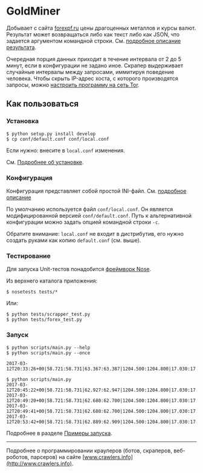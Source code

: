 # GoldMiner

Добывает с сайта [forexpf.ru](http://www.forexpf.ru/) цены драгоценных металлов и курсы валют. Результат может возвращаться либо как текст либо как JSON, что задается аргументом командной строки. См. [подробное описание результата](http://github.com/skrushinsky/goldminer/wiki/GoldMinerResult).

Очередная порция данных приходит в течение интервала от 2 до 5 минут, если в конфигурации не задано иное. Скрапер выдерживает случайные интервалы между запросами, иммитируя поведение человека. Чтобы скрыть IP-адрес хоста, с которого производятся запросы, можно [настроить программу на сеть Tor](http://github.com/skrushinsky/goldminer/wiki/GoldMinerAnonymity).

## Как пользоваться

### Установка

```
$ python setup.py install develop
$ cp conf/default.conf conf/local.conf
```
Если нужно: внесите в `local.conf` изменения.

См. [Подробнее об установке](http://github.com/skrushinsky/goldminer/wiki/GoldMinerSetup).

### Конфигурация

Конфигурация представляет собой простой INI-файл. См. [подробное описание](http://github.com/skrushinsky/goldminer/wiki/GoldMinerConfiguration)

По умолчанию используется файл `conf/local.conf`. Он является модифицированной версией
`conf/default.conf`. Путь к альтернативной конфигурации можно задать опцией командной строки `-c`.

Обратите внимание: `local.conf` не входит в дистрибутив, его нужно создать руками как копию `default.conf` (см. выше).

### Тестирование

Для запуска Unit-тестов понадобится [фреймворк Nose](http://nose.readthedocs.io/en/latest/).

Из верхнего каталога приложения:

```
$ nosetests tests/*
```

Или:

```
$ python tests/scrapper_test.py
$ python tests/forex_test.py
```

### Запуск

```
$ python scripts/main.py --help
$ python scripts/main.py --once

2017-03-12T20:33:26+00|58.721:58.731|63.367:63.387|1204.500:1204.800|17.030:17.060|937.000:947.000|746.600:749.600

$ python scripts/main.py 
2017-03-12T20:45:22+00|58.721:58.731|62.927:62.947|1204.500:1204.800|17.030:17.060|937.000:947.000|746.600:749.600
2017-03-12T20:49:20+00|58.721:58.731|62.680:62.700|1204.500:1204.800|17.030:17.060|937.000:947.000|746.600:749.600
2017-03-12T20:49:41+00|58.721:58.731|62.680:62.700|1204.500:1204.800|17.030:17.060|937.000:947.000|746.600:749.600
2017-03-12T20:53:42+00|58.721:58.731|62.889:62.909|1204.500:1204.800|17.030:17.060|937.000:947.000|746.600:749.600

```
Подробнее в разделе [Примеры запуска](http://github.com/skrushinsky/goldminer/wiki/GoldMinerUsage).

- - -

Подробнее о программировании краулеров (ботов, скраперов, веб-роботов, парсеров) на сайте [www.crawlers.info](http://www.crawlers.info).
